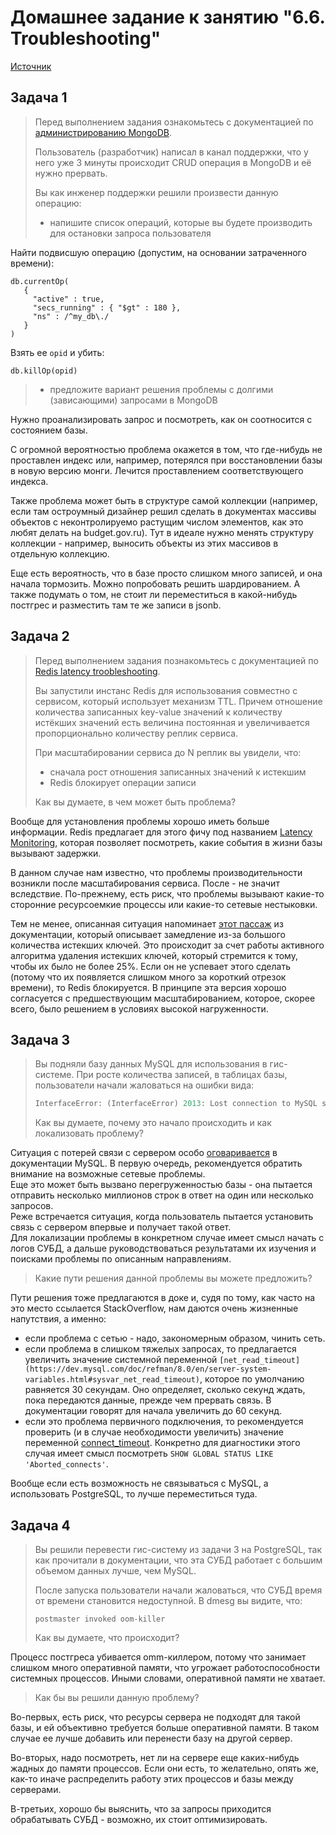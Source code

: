 # Домашнее задание к занятию "6.6. Troubleshooting"

[Источник](https://github.com/netology-code/virt-homeworks/blob/virt-11/06-db-06-troobleshooting/README.md)

## Задача 1

> Перед выполнением задания ознакомьтесь с документацией по [администрированию MongoDB](https://docs.mongodb.com/manual/administration/).
> 
> Пользователь (разработчик) написал в канал поддержки, что у него уже 3 минуты происходит CRUD операция в MongoDB и её 
> нужно прервать. 
> 
> Вы как инженер поддержки решили произвести данную операцию:
> - напишите список операций, которые вы будете производить для остановки запроса пользователя

Найти подвисшую операцию (допустим, на основании затраченного времени):
```
db.currentOp(
   {
     "active" : true,
     "secs_running" : { "$gt" : 180 },
     "ns" : /^my_db\./
   }
)
```
Взять ее `opid` и убить:
```
db.killOp(opid)
```

> - предложите вариант решения проблемы с долгими (зависающими) запросами в MongoDB

Нужно проанализировать запрос и посмотреть, как он соотносится с состоянием базы.

С огромной вероятностью проблема окажется в том, что где-нибудь не проставлен индекс или, например, 
потерялся при восстановлении базы в новую версию монги. Лечится проставлением соответствующего индекса.  

Также проблема может быть в структуре самой коллекции (например, если там остроумный дизайнер решил сделать 
в документах массивы объектов с неконтролируемо растущим числом элементов, как это любят делать 
на budget.gov.ru). Тут в идеале нужно менять структуру коллекции - например, выносить объекты из этих массивов 
в отдельную коллекцию.

Еще есть вероятность, что в базе просто слишком много записей, и она начала тормозить. Можно попробовать решить 
шардированием. А также подумать о том, не стоит ли переместиться в какой-нибудь постгрес и разместить 
там те же записи в jsonb.

## Задача 2

> Перед выполнением задания познакомьтесь с документацией по [Redis latency troobleshooting](https://redis.io/topics/latency).
> 
> Вы запустили инстанс Redis для использования совместно с сервисом, который использует механизм TTL. 
> Причем отношение количества записанных key-value значений к количеству истёкших значений есть величина постоянная и
> увеличивается пропорционально количеству реплик сервиса. 
> 
> При масштабировании сервиса до N реплик вы увидели, что:
> - сначала рост отношения записанных значений к истекшим
> - Redis блокирует операции записи
> 
> Как вы думаете, в чем может быть проблема?

Вообще для установления проблемы хорошо иметь больше информации. Redis предлагает для этого фичу 
под названием [Latency Monitoring](https://redis.io/docs/reference/optimization/latency-monitor/), которая 
позволяет посмотреть, какие события в жизни базы вызывают задержки.

В данном случае нам известно, что проблемы производительности возникли после масштабирования сервиса. 
После - не значит вследствие. По-прежнему, есть риск, что проблемы вызывают какие-то сторонние ресурсоемкие 
процессы или какие-то сетевые нестыковки.

Тем не менее, описанная ситуация напоминает [этот пассаж](https://redis.io/docs/reference/optimization/latency/#latency-generated-by-expires) 
из документации, который описывает замедление из-за большого количества истекших ключей. Это происходит за счет 
работы активного алгоритма удаления истекших ключей, который стремится к тому, чтобы их было не более 25%. 
Если он не успевает этого сделать (потому что их появляется слишком много за короткий отрезок времени), 
то Redis блокируется. В принципе эта версия хорошо согласуется с предшествующим масштабированием, которое, 
скорее всего, было решением в условиях высокой нагруженности.
 
## Задача 3

> Вы подняли базу данных MySQL для использования в гис-системе. При росте количества записей, в таблицах базы,
> пользователи начали жаловаться на ошибки вида:
> ```python
> InterfaceError: (InterfaceError) 2013: Lost connection to MySQL server during query u'SELECT..... '
> ```
> 
> Как вы думаете, почему это начало происходить и как локализовать проблему?

Ситуация с потерей связи с сервером особо [оговаривается](https://dev.mysql.com/doc/refman/8.0/en/error-lost-connection.html) 
в документации MySQL. В первую очередь, рекомендуется обратить внимание на возможные сетевые проблемы.  
Еще это может быть вызвано перегруженностью базы - она пытается отправить несколько миллионов строк 
в ответ на один или несколько запросов.  
Реже встречается ситуация, когда пользователь пытается установить связь с сервером впервые и получает 
такой ответ.  
Для локализации проблемы в конкретном случае имеет смысл начать с логов СУБД, а дальше руководствоваться 
результатами их изучения и поисками проблемы по описанным направлениям.

> Какие пути решения данной проблемы вы можете предложить?

Пути решения тоже предлагаются в доке и, судя по тому, как часто на это место ссылается StackOverflow, 
нам даются очень жизненные напутствия, а именно:
- если проблема с сетью - надо, закономерным образом, чинить сеть.
- если проблема в слишком тяжелых запросах, то предлагается увеличить значение 
системной переменной `[net_read_timeout](https://dev.mysql.com/doc/refman/8.0/en/server-system-variables.html#sysvar_net_read_timeout)`, 
которое по умолчанию равняется 30 секундам. Оно определяет, сколько секунд ждать, пока передаются данные, 
прежде чем прервать связь. В документации говорят для начала увеличить до 60 секунд.
- если это проблема первичного подключения, то рекомендуется проверить (и в случае необходимости увеличить) 
значение переменной 
[connect_timeout](https://dev.mysql.com/doc/refman/8.0/en/server-system-variables.html#sysvar_connect_timeout). 
Конкретно для диагностики этого случая имеет смысл посмотреть `SHOW GLOBAL STATUS LIKE 'Aborted_connects'`.

Вообще если есть возможность не связываться с MySQL, а использовать PostgreSQL, то лучше переместиться туда.

## Задача 4


> Вы решили перевести гис-систему из задачи 3 на PostgreSQL, так как прочитали в документации, что эта СУБД работает с 
> большим объемом данных лучше, чем MySQL.
> 
> После запуска пользователи начали жаловаться, что СУБД время от времени становится недоступной. В dmesg вы видите, что:
> 
> `postmaster invoked oom-killer`
> 
> Как вы думаете, что происходит?

Процесс постгреса убивается omm-киллером, потому что занимает слишком много оперативной памяти, что 
угрожает работоспособности системных процессов. Иными словами, оперативной памяти не хватает.

> Как бы вы решили данную проблему?

Во-первых, есть риск, что ресурсы сервера не подходят для такой базы, и ей объективно требуется больше 
оперативной памяти. В таком случае ее лучше добавить или перенести базу на другой сервер.

Во-вторых, надо посмотреть, нет ли на сервере еще каких-нибудь жадных до памяти процессов. Если они есть, 
то желательно, опять же, как-то иначе распределить работу этих процессов и базы между серверами.

В-третьих, хорошо бы выяснить, что за запросы приходится обрабатывать СУБД - возможно, их стоит 
оптимизировать.